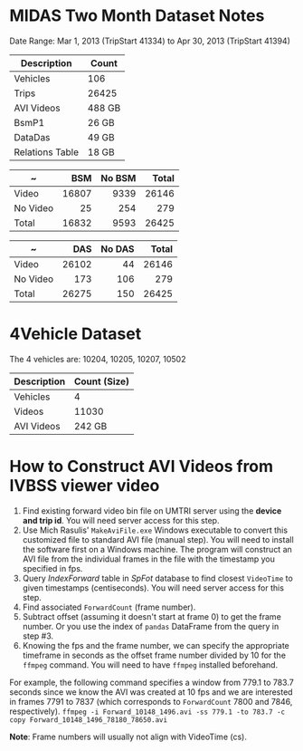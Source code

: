 # MIDAS Two Month Dataset Notes

Date Range: Mar 1, 2013 (TripStart 41334) to Apr 30, 2013 (TripStart 41394)

Description|Count|
---|---
Vehicles|106
Trips|26425
AVI Videos|488 GB
BsmP1|26 GB
DataDas|49 GB
Relations Table|18 GB

~|BSM|No BSM|Total
---|---:|---:|---:
Video|16807|9339|26146
No Video|25|254|279
Total|16832|9593|26425

~|DAS|No DAS|Total
---|---:|---:|---:
Video|26102|44|26146
No Video|173|106|279
Total|26275|150|26425

# 4Vehicle Dataset

The 4 vehicles are: 10204, 10205, 10207, 10502

Description|Count (Size)
---|---
Vehicles|4
Videos|11030
AVI Videos|242 GB


# How to Construct AVI Videos from IVBSS viewer video
1. Find existing forward video bin file on UMTRI server using the **device and trip id**. You will need server access for this step.
2. Use Mich Rasulis' `MakeAviFile.exe` Windows executable to convert this customized file to standard AVI file (manual step). You will need to install the software first on a Windows machine. The program will construct an AVI file from the individual frames in the file with the timestamp you specified in fps. 
3. Query *IndexForward* table in *SpFot* database to find closest `VideoTime` to given timestamps (centiseconds). You will need server access for this step.
4. Find associated `ForwardCount` (frame number).
5. Subtract offset (assuming it doesn't start at frame 0) to get the frame number. Or you use the index of `pandas` DataFrame from the query in step #3.
6. Knowing the fps and the frame number, we can specify the appropriate timeframe in seconds as the offset frame number divided by 10 for the `ffmpeg` command. You will need to have `ffmpeg` installed beforehand.

For example, the following command specifies a window from 779.1 to 783.7 seconds since we know the AVI was created at 10 fps and we are interested in frames 7791 to 7837 (which corresponds to `ForwardCount` 7800 and 7846, respectively).
`ffmpeg -i Forward_10148_1496.avi -ss 779.1 -to 783.7 -c copy Forward_10148_1496_78180_78650.avi`

**Note**: Frame numbers will usually not align with VideoTime (cs).
